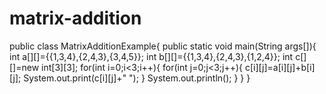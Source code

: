 # matrix-addition
public class MatrixAdditionExample{
public static void main(String args[]){
int a[][]={{1,3,4},{2,4,3},{3,4,5}};
int b[][]={{1,3,4},{2,4,3},{1,2,4}};
int c[][]=new int[3][3];
for(int i=0;i<3;i++){
for(int j=0;j<3;j++){
c[i][j]=a[i][j]+b[i][j];
System.out.print(c[i][j]+" ");
}
System.out.println();
}
}
}
